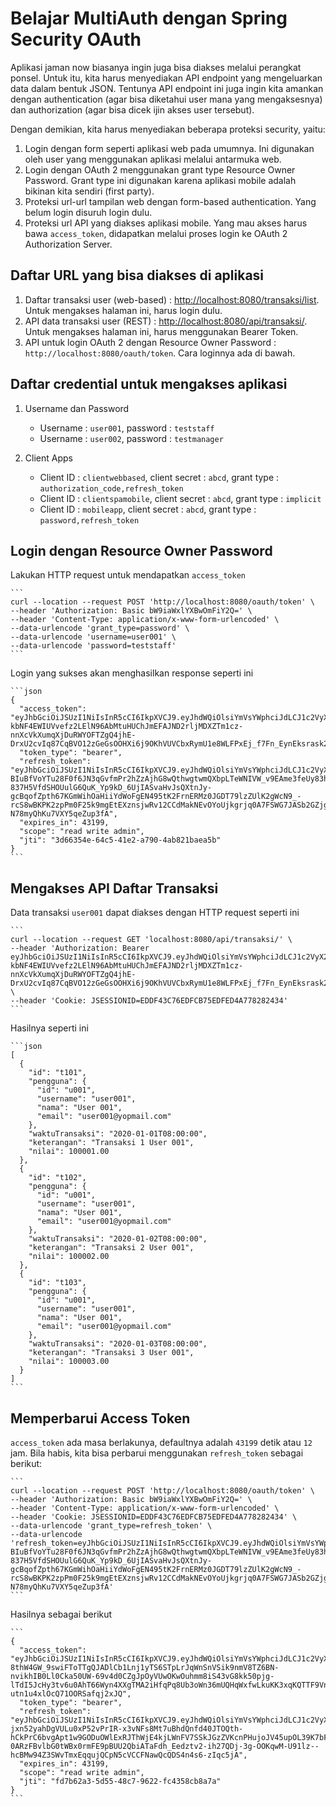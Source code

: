# Belajar MultiAuth dengan Spring Security OAuth #

Aplikasi jaman now biasanya ingin juga bisa diakses melalui perangkat ponsel. Untuk itu, kita harus menyediakan API endpoint yang mengeluarkan data dalam bentuk JSON. Tentunya API endpoint ini juga ingin kita amankan dengan authentication (agar bisa diketahui user mana yang mengaksesnya) dan authorization (agar bisa dicek ijin akses user tersebut).

Dengan demikian, kita harus menyediakan beberapa proteksi security, yaitu:

1. Login dengan form seperti aplikasi web pada umumnya. Ini digunakan oleh user yang menggunakan aplikasi melalui antarmuka web.
2. Login dengan OAuth 2 menggunakan grant type Resource Owner Password. Grant type ini digunakan karena aplikasi mobile adalah bikinan kita sendiri (first party).
3. Proteksi url-url tampilan web dengan form-based authentication. Yang belum login disuruh login dulu.
4. Proteksi url API yang diakses aplikasi mobile. Yang mau akses harus bawa `access_token`, didapatkan melalui proses login ke OAuth 2 Authorization Server.

## Daftar URL yang bisa diakses di aplikasi ##

1. Daftar transaksi user (web-based) : [http://localhost:8080/transaksi/list](http://localhost:8080/transaksi/list). Untuk mengakses halaman ini, harus login dulu. 
2. API data transaksi user (REST) : [http://localhost:8080/api/transaksi/](http://localhost:8080/api/transaksi/). Untuk mengakses halaman ini, harus menggunakan Bearer Token.
3. API untuk login OAuth 2 dengan Resource Owner Password : `http://localhost:8080/oauth/token`. Cara loginnya ada di bawah.


## Daftar credential untuk mengakses aplikasi ##

1. Username dan Password

    * Username : `user001`, password : `teststaff`
    * Username : `user002`, password : `testmanager`

2. Client Apps

    * Client ID : `clientwebbased`, client secret : `abcd`, grant type : `authorization_code,refresh_token`
    * Client ID : `clientspamobile`, client secret : `abcd`, grant type : `implicit`
    * Client ID : `mobileapp`, client secret : `abcd`, grant type : `password,refresh_token`

## Login dengan Resource Owner Password ##

Lakukan HTTP request untuk mendapatkan `access_token`

    ```
    curl --location --request POST 'http://localhost:8080/oauth/token' \
    --header 'Authorization: Basic bW9iaWxlYXBwOmFiY2Q=' \
    --header 'Content-Type: application/x-www-form-urlencoded' \
    --data-urlencode 'grant_type=password' \
    --data-urlencode 'username=user001' \
    --data-urlencode 'password=teststaff'
    ```
   
Login yang sukses akan menghasilkan response seperti ini
    
    ```json
    {
      "access_token": "eyJhbGciOiJSUzI1NiIsInR5cCI6IkpXVCJ9.eyJhdWQiOlsiYmVsYWphciJdLCJ1c2VyX25hbWUiOiJ1c2VyMDAxIiwic2NvcGUiOlsicmVhZCIsIndyaXRlIiwiYWRtaW4iXSwiZXhwIjoxNTg5Mzg1OTIyLCJhdXRob3JpdGllcyI6WyJWSUVXX1RSQU5TQUtTSSJdLCJqdGkiOiIzZDY2MzU0ZS02NGM1LTQxZTItYTc5MC00YWI4MjFiYWVhNWIiLCJjbGllbnRfaWQiOiJtb2JpbGVhcHAifQ.WWVOD9ivEf1nRZgSZ3uIWQBrTGfgsufgG28ZOLWQwW2h8wV_4z3JdJp87lsAkSoNYXD1xko1dwjSe0tz1Uw5ex9u12o4uwECn0ofkzZGi3q7jDd6pD3ypHBCyr1J-kbNF4EWIUVvefz2LElN96AbMtuHUChJmEFAJND2rljMDXZTm1cz-nnXcVkXumqXjDuRWYOFTZgQ4jhE-DrxU2cvIq87CqBVO12zGeGsOOHXi6j9OKhVUVCbxRymU1e8WLFPxEj_f7Fn_EynEksrask2GTw7GghFL5WGalHI_3lGOp9PgA7dJnd1pKWFxZspQj78EqwO8cZTAETZLeBtcL5mFg",
      "token_type": "bearer",
      "refresh_token": "eyJhbGciOiJSUzI1NiIsInR5cCI6IkpXVCJ9.eyJhdWQiOlsiYmVsYWphciJdLCJ1c2VyX25hbWUiOiJ1c2VyMDAxIiwic2NvcGUiOlsicmVhZCIsIndyaXRlIiwiYWRtaW4iXSwiYXRpIjoiM2Q2NjM1NGUtNjRjNS00MWUyLWE3OTAtNGFiODIxYmFlYTViIiwiZXhwIjoxNTkxOTM0NzIyLCJhdXRob3JpdGllcyI6WyJWSUVXX1RSQU5TQUtTSSJdLCJqdGkiOiI3ODFiNmY3ZC1iM2JhLTQyNTItODI5Ny05MTUwOGRlNWM2YmUiLCJjbGllbnRfaWQiOiJtb2JpbGVhcHAifQ.YAX3vRbGdiHM0HcG9itISGJ1XxmEmzUJsYh5-BIuBfVoYTu28F0f6JN3qGvfmPr2hZzAjhG8wQthwgtwmQXbpLTeWNIVW_v9EAme3feUy83h1Kd8kChg-837H5VfdSHOUulG6QuK_Yp9kD_6UjIASvaHvJsQXtnJy-gcBqofZpth67KGmWihOaHiiYdWoFgEN495tK2FrnERMz0JGDT79lzZUlK2gWcN9_-rcS8wBKPK2zpPm0F25k9mgEtEXznsjwRv12CCdMakNEvOYoUjkgrjq0A7FSWG7JASb2GZjggDRpXTSYd0tzWrGGvm67o-N78myQhKu7VXY5qeZup3fA",
      "expires_in": 43199,
      "scope": "read write admin",
      "jti": "3d66354e-64c5-41e2-a790-4ab821baea5b"
    }
    ```

## Mengakses API Daftar Transaksi ##

Data transaksi `user001` dapat diakses dengan HTTP request seperti ini 

    ```
    curl --location --request GET 'localhost:8080/api/transaksi/' \
    --header 'Authorization: Bearer eyJhbGciOiJSUzI1NiIsInR5cCI6IkpXVCJ9.eyJhdWQiOlsiYmVsYWphciJdLCJ1c2VyX25hbWUiOiJ1c2VyMDAxIiwic2NvcGUiOlsicmVhZCIsIndyaXRlIiwiYWRtaW4iXSwiZXhwIjoxNTg5Mzg1OTIyLCJhdXRob3JpdGllcyI6WyJWSUVXX1RSQU5TQUtTSSJdLCJqdGkiOiIzZDY2MzU0ZS02NGM1LTQxZTItYTc5MC00YWI4MjFiYWVhNWIiLCJjbGllbnRfaWQiOiJtb2JpbGVhcHAifQ.WWVOD9ivEf1nRZgSZ3uIWQBrTGfgsufgG28ZOLWQwW2h8wV_4z3JdJp87lsAkSoNYXD1xko1dwjSe0tz1Uw5ex9u12o4uwECn0ofkzZGi3q7jDd6pD3ypHBCyr1J-kbNF4EWIUVvefz2LElN96AbMtuHUChJmEFAJND2rljMDXZTm1cz-nnXcVkXumqXjDuRWYOFTZgQ4jhE-DrxU2cvIq87CqBVO12zGeGsOOHXi6j9OKhVUVCbxRymU1e8WLFPxEj_f7Fn_EynEksrask2GTw7GghFL5WGalHI_3lGOp9PgA7dJnd1pKWFxZspQj78EqwO8cZTAETZLeBtcL5mFg' \
    --header 'Cookie: JSESSIONID=EDDF43C76EDFCB75EDFED4A778282434'
    ```

Hasilnya seperti ini

    ```json
    [
      {
        "id": "t101",
        "pengguna": {
          "id": "u001",
          "username": "user001",
          "nama": "User 001",
          "email": "user001@yopmail.com"
        },
        "waktuTransaksi": "2020-01-01T08:00:00",
        "keterangan": "Transaksi 1 User 001",
        "nilai": 100001.00
      },
      {
        "id": "t102",
        "pengguna": {
          "id": "u001",
          "username": "user001",
          "nama": "User 001",
          "email": "user001@yopmail.com"
        },
        "waktuTransaksi": "2020-01-02T08:00:00",
        "keterangan": "Transaksi 2 User 001",
        "nilai": 100002.00
      },
      {
        "id": "t103",
        "pengguna": {
          "id": "u001",
          "username": "user001",
          "nama": "User 001",
          "email": "user001@yopmail.com"
        },
        "waktuTransaksi": "2020-01-03T08:00:00",
        "keterangan": "Transaksi 3 User 001",
        "nilai": 100003.00
      }
    ]
    ```
    
## Memperbarui Access Token ##

`access_token` ada masa berlakunya, defaultnya adalah `43199` detik atau `12` jam. Bila habis, kita bisa perbarui menggunakan `refresh_token` sebagai berikut:

    ```
    curl --location --request POST 'http://localhost:8080/oauth/token' \
    --header 'Authorization: Basic bW9iaWxlYXBwOmFiY2Q=' \
    --header 'Content-Type: application/x-www-form-urlencoded' \
    --header 'Cookie: JSESSIONID=EDDF43C76EDFCB75EDFED4A778282434' \
    --data-urlencode 'grant_type=refresh_token' \
    --data-urlencode 'refresh_token=eyJhbGciOiJSUzI1NiIsInR5cCI6IkpXVCJ9.eyJhdWQiOlsiYmVsYWphciJdLCJ1c2VyX25hbWUiOiJ1c2VyMDAxIiwic2NvcGUiOlsicmVhZCIsIndyaXRlIiwiYWRtaW4iXSwiYXRpIjoiM2Q2NjM1NGUtNjRjNS00MWUyLWE3OTAtNGFiODIxYmFlYTViIiwiZXhwIjoxNTkxOTM0NzIyLCJhdXRob3JpdGllcyI6WyJWSUVXX1RSQU5TQUtTSSJdLCJqdGkiOiI3ODFiNmY3ZC1iM2JhLTQyNTItODI5Ny05MTUwOGRlNWM2YmUiLCJjbGllbnRfaWQiOiJtb2JpbGVhcHAifQ.YAX3vRbGdiHM0HcG9itISGJ1XxmEmzUJsYh5-BIuBfVoYTu28F0f6JN3qGvfmPr2hZzAjhG8wQthwgtwmQXbpLTeWNIVW_v9EAme3feUy83h1Kd8kChg-837H5VfdSHOUulG6QuK_Yp9kD_6UjIASvaHvJsQXtnJy-gcBqofZpth67KGmWihOaHiiYdWoFgEN495tK2FrnERMz0JGDT79lzZUlK2gWcN9_-rcS8wBKPK2zpPm0F25k9mgEtEXznsjwRv12CCdMakNEvOYoUjkgrjq0A7FSWG7JASb2GZjggDRpXTSYd0tzWrGGvm67o-N78myQhKu7VXY5qeZup3fA'
    ```

Hasilnya sebagai berikut

    ```
    {
      "access_token": "eyJhbGciOiJSUzI1NiIsInR5cCI6IkpXVCJ9.eyJhdWQiOlsiYmVsYWphciJdLCJ1c2VyX25hbWUiOiJ1c2VyMDAxIiwic2NvcGUiOlsicmVhZCIsIndyaXRlIiwiYWRtaW4iXSwiZXhwIjoxNTg5Mzg5MjY5LCJhdXRob3JpdGllcyI6WyJWSUVXX1RSQU5TQUtTSSJdLCJqdGkiOiJmZDdiNjJhMy01ZDU1LTQ4YzctOTYyMi1mYzQzNThjYjhhN2EiLCJjbGllbnRfaWQiOiJtb2JpbGVhcHAifQ.AIUhQAgSB_aPk6a16S9GpqK599QjSsbq9H0u_9sUKpcU8OOxqfm9ftv1kjy8Z6YmzaoJbgQtWQZ9p9EYU4Z8Q2yrJIPY7DG3eKw3ERDt4se_PRznf8Flr-8thW4GW_9swiFToTTgQJADlCb1Lnj1yTS6STpLrJqWnSnVSik9nmV8TZ6BN-nvikhIB0Ll0Cka50UW-69v4d0CZgJpOyVUwOKwOuhmm8iS43vG8kk50pjg-lTdI5JcHy3tv6u0AhT66Wyn4XXgTMA2iHfqPq8Ub3oWn36mUQHqWxfwLkuKK3xqKQTTF9VnwMJLxZs2-utn1u4xlOcQ71OORSafqj2xJQ",
      "token_type": "bearer",
      "refresh_token": "eyJhbGciOiJSUzI1NiIsInR5cCI6IkpXVCJ9.eyJhdWQiOlsiYmVsYWphciJdLCJ1c2VyX25hbWUiOiJ1c2VyMDAxIiwic2NvcGUiOlsicmVhZCIsIndyaXRlIiwiYWRtaW4iXSwiYXRpIjoiZmQ3YjYyYTMtNWQ1NS00OGM3LTk2MjItZmM0MzU4Y2I4YTdhIiwiZXhwIjoxNTkxOTM4MDU1LCJhdXRob3JpdGllcyI6WyJWSUVXX1RSQU5TQUtTSSJdLCJqdGkiOiJjNWI3MTg0Mi1jNjkzLTRiMWQtYjY4ZC01MmZiMzczYzZjYWEiLCJjbGllbnRfaWQiOiJtb2JpbGVhcHAifQ.KpvSL3dqM_s30ZDcrbsGw7bBZsqY85cXMubB76ACrS-jxn52yahDgVULu0xP52vPrIR-x3vNFs8Mt7uBhdQnfd40JTOQth-hCkPrC6bvgApt1w9GODuOWlExRJThWjE4kjLWnFV7SSkJGzZVKcnPHujoJV45upOL39K7bFZaFAV9CIs3v7GDYPGMoIRTssukZqtUVBPdcIWjjW3ZM6wnwsibp28eD-0ARzFBvlbG0tWBx0rmFE9pBUU2QbiATaFdh_Eedztv2-ih27QDj-3g-OOKqwM-U91lz--hcBMw94Z3SWvTmxEqqujQCpN5cVCCFNawQcQDS4n4s6-zIqc5jA",
      "expires_in": 43199,
      "scope": "read write admin",
      "jti": "fd7b62a3-5d55-48c7-9622-fc4358cb8a7a"
    }
    ```